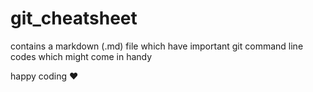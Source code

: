# git_cheatsheet
contains a markdown (.md) file which have important git command line codes which might come in handy

happy coding :heart:
